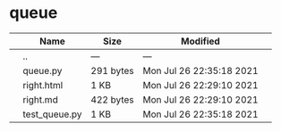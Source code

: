 # queue

<table><thead><tr class="header"><th></th><th>Name</th><th>Size</th><th>Modified</th><th></th></tr></thead><tbody><tr class="odd"><td></td><td><span class="goup">..</span></td><td>—</td><td>—</td><td></td></tr><tr class="even"><td></td><td><span class="name">queue.py</span></td><td>291 bytes</td><td>Mon Jul 26 22:35:18 2021</td><td></td></tr><tr class="odd"><td></td><td><span class="name">right.html</span></td><td>1 KB</td><td>Mon Jul 26 22:29:10 2021</td><td></td></tr><tr class="even"><td></td><td><span class="name">right.md</span></td><td>422 bytes</td><td>Mon Jul 26 22:29:10 2021</td><td></td></tr><tr class="odd"><td></td><td><span class="name">test_queue.py</span></td><td>1 KB</td><td>Mon Jul 26 22:35:18 2021</td><td></td></tr></tbody></table>
